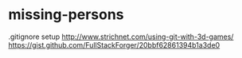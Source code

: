 # missing-persons

.gitignore setup
http://www.strichnet.com/using-git-with-3d-games/
https://gist.github.com/FullStackForger/20bbf62861394b1a3de0
